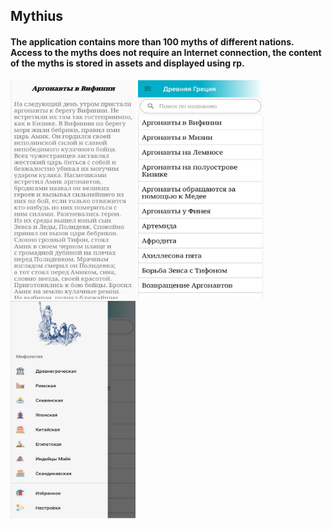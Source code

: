 <h2>Mythius</h2>
<h4>The application contains more than 100 myths of different nations. Access to the myths does not require an Internet connection, the content of the myths is stored in assets and displayed using rp.</h4>

<p>
<img src="https://github.com/CptNeckman/MythProject/blob/master/mythius1.jpg"  width="200" height="350"/>
<img src="https://github.com/CptNeckman/MythProject/blob/master/mythius2.jpg"  width="200" height="350"/>
<img src="https://github.com/CptNeckman/MythProject/blob/master/mythius3.jpg"  width="200" height="350"/>
</p>
